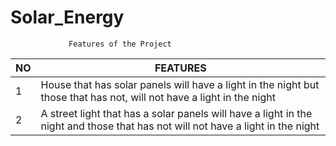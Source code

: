 # Solar_Energy


                 Features of the Project

| NO  |                FEATURES                                     
|-----|-----------------------------------------------------------
|  1  |    House that has solar panels will have a light in the night but those that has not, will not have a light in the night                    
|  2  |   A street light that has a solar panels will have a light in the night and those that has not will not have a light in the night                                             




